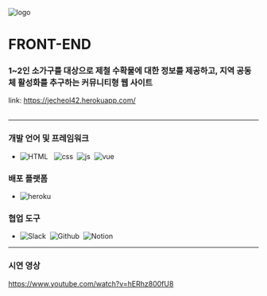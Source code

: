 ![logo](static/제철42_부스_로고01.png)

# FRONT-END

### 1~2인 소가구를 대상으로 제철 수확물에 대한 정보를 제공하고, 지역 공동체 활성화를 추구하는 커뮤니티형 웹 사이트

link: https://jecheol42.herokuapp.com/
<br><br>
 <hr>

### 개발 언어 및 프레임워크
- ![HTML](https://img.shields.io/badge/HTML5-E34F26?logo=html5&logoColor=white) &nbsp; ![css](https://img.shields.io/badge/CSS3-1572B6?logo=css3&logoColor=white) &nbsp;![js](https://img.shields.io/badge/JavaScript-323330?logo=javascript&logoColor=F7DF1E) &nbsp;![vue](https://img.shields.io/badge/Vue.js-35495E?logo=vuedotjs&logoColor=4FC08D)


### 배포 플랫폼
- ![heroku](https://img.shields.io/badge/Heroku-430098?logo=heroku&logoColor=white)

### 협업 도구
- ![Slack](https://img.shields.io/badge/Slack-4A154B?logo=slack&logoColor=white) &nbsp;![Github](https://img.shields.io/badge/GitHub-100000?logo=github&logoColor=white) &nbsp;![Notion](https://img.shields.io/badge/Notion-000000?logo=notion&logoColor=white)


<hr>
  
### 시연 영상
https://www.youtube.com/watch?v=hERhz800fU8
